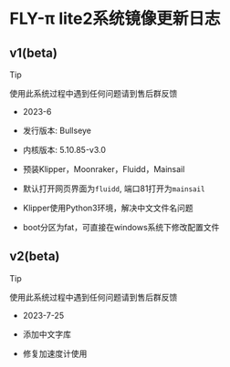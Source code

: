 # FLY-π lite2系统镜像更新日志


## v1(beta)

> [!TIP]
> 使用此系统过程中遇到任何问题请到售后群反馈

* 2023-6

* 发行版本: Bullseye

* 内核版本: 5.10.85-v3.0

* 预装Klipper，Moonraker，Fluidd，Mainsail

* 默认打开网页界面为``fluidd``, 端口81打开为``mainsail``

* Klipper使用Python3环境，解决中文文件名问题

* boot分区为fat，可直接在windows系统下修改配置文件


## v2(beta)

> [!TIP]
> 使用此系统过程中遇到任何问题请到售后群反馈

* 2023-7-25

* 添加中文字库

* 修复加速度计使用
